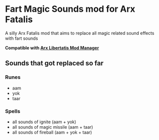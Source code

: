 # Fart Magic Sounds mod for Arx Fatalis

A silly Arx Fatalis mod that aims to replace all magic related sound effects with fart sounds

**Compatible with
[Arx Libertatis Mod Manager](https://github.com/fredlllll/ArxLibertatisModManager)**

## Sounds that got replaced so far

### Runes

- aam
- yok
- taar

### Spells

- all sounds of ignite (aam + yok)
- all sounds of magic missile (aam + taar)
- all sounds of fireball (aam + yok + taar)
